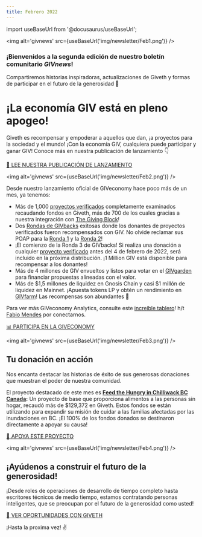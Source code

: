 ```yaml
---
title: Febrero 2022
---
```

import useBaseUrl from '@docusaurus/useBaseUrl';

<head>
  <title>Boletín de Febrero | Giveth Docs</title>
</head>


<img alt='givnews' src={useBaseUrl('img/newsletter/Feb1.png')} />

### ¡Bienvenidos a la segunda edición de nuestro boletín comunitario _GIVnews_!

Compartiremos historias inspiradoras, actualizaciones de Giveth y formas de participar en el futuro de la generosidad 🙌

# ¡La economía GIV está en pleno apogeo!


Giveth es recompensar y empoderar a aquellos que dan, ¡a proyectos para la sociedad y el mundo! ¡Con la economía GIV, cualquiera puede participar y ganar GIV! Conoce más en nuestra publicación de lanzamiento 👇

[📖 LEE NUESTRA PUBLICACIÓN DE LANZAMIENTO](https://medium.com/giveth/welcome-to-the-giveeconomy-b3e372da63dd)

<img alt='givnews' src={useBaseUrl('img/newsletter/Feb2.png')} />


Desde nuestro lanzamiento oficial de GIVeconomy hace poco más de un mes, ya tenemos:

- Más de 1,000 [proyectos verificados](https://giveth.io/projects?utm_campaign=Community+Newsletter+January+2022&utm_medium=email&utm_source=autopilot) completamente examinados recaudando fondos en Giveth, más de 700 de los cuales gracias a nuestra integración con [ The Giving Block](https://thegivingblock.com/?utm_campaign=Community+Newsletter+January+2022&utm_medium=email&utm_source=autopilot)!
- Dos [Rondas de GIVbacks](https://giv.giveth.io/givbacks?utm_campaign=Community+Newsletter+January+2022&utm_medium=email&utm_source=autopilot) exitosas  donde los donantes de proyectos verificados fueron recompensados ​​con GIV. No olvide reclamar sus POAP para la [Ronda 1](https://poap.delivery/givbacksround1?utm_campaign=Community+Newsletter+January+2022&utm_medium=email&utm_source=autopilot) y la [Ronda 2](https://poap.delivery/givbacksround2?utm_campaign=Community+Newsletter+Enero+2022&utm_medium=email&utm_source=autopilot)!
- ¡El comienzo de la Ronda 3 de GIVbacks! Si realiza una donación a cualquier [proyecto verificado](https://giveth.io/projects?utm_campaign=Community+Newsletter+January+2022&utm_medium=email&utm_source=autopilot) antes del 4 de febrero de 2022, será incluido en la próxima distribución. ¡1 Million GIV está disponible para recompensar a los donantes!
- Más de 4 millones de GIV envueltos y listos para votar en el [GIVgarden](https://giv.giveth.io/givgarden?utm_campaign=Community+Newsletter+January+2022&utm_medium=email&utm_source=autopilot) para financiar propuestas alineadas con el valor.
- Más de $1,5 millones de liquidez en Gnosis Chain y casi $1 millón de liquidez en Mainnet. ¡Apuesta tokens LP y obtén un rendimiento en [GIVfarm](https://giv.giveth.io/givfarm?utm_campaign=Community+Newsletter+January+2022&utm_medium=email&utm_source=autopilot)! Las recompensas son abundantes 🌾

Para ver más GIVeconomy Analytics, consulte este [increíble tablero](https://dune.xyz/metacrypto/giveconomy?utm_campaign=Community+Newsletter+January+2022&utm_medium=email&utm_source=autopilot)! h/t [Fabio Mendes](https://twitter.com/fabiomendesafc?utm_campaign=Community+Newsletter+January+2022&utm_medium=email&utm_source=autopilot) por conectarnos.

[📊 PARTICIPA EN LA GIVECONOMY](https://giv.giveth.io/)

<img alt='givnews' src={useBaseUrl('img/newsletter/Feb3.png')} />

## Tu donación en acción

Nos encanta destacar las historias de éxito de sus generosas donaciones que muestran el poder de nuestra comunidad.

El proyecto destacado de este mes es [**Feed the Hungry in Chilliwack BC Canada**](https://giveth.io/project/Feed-the-Hungry-in-Chilliwack-BC-Canada-0?utm_campaign=Community+Newsletter+january+2022&utm_medium=email&utm_source=autopilot)**:** Un proyecto de base que proporciona alimentos a las personas sin hogar, recaudó más de $129,372 en Giveth. Estos fondos se están utilizando para expandir su misión de cuidar a las familias afectadas por las inundaciones en BC. ¡El 100% de los fondos donados se destinaron directamente a apoyar su causa!

[🙌 APOYA ESTE PROYECTO](https://giveth.io/project/Feed-the-Hungry-in-Chilliwack-BC-Canada-0)


<img alt='givnews' src={useBaseUrl('img/newsletter/Feb4.png')} />

## ¡Ayúdenos a construir el futuro de la generosidad!

¡Desde roles de operaciones de desarrollo de tiempo completo hasta escritores técnicos de medio tiempo, estamos contratando personas inteligentes, que se preocupan por el futuro de la generosidad como usted!

[👀 VER OPORTUNIDADES CON GIVETH](https://giveth.recruitee.com/)

¡Hasta la proxima vez! ✌️